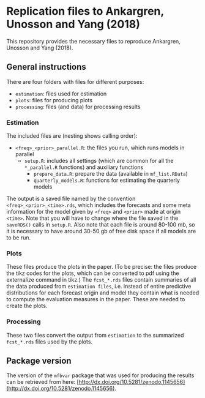 # Replication files to Ankargren, Unosson and Yang (2018)
This repository provides the necessary files to reproduce Ankargren, Unosson and Yang (2018).

## General instructions
There are four folders with files for different purposes:
 - `estimation`: files used for estimation
 - `plots`: files for producing plots
 - `processing`: files (and data) for processing results

### Estimation
The included files are (nesting shows calling order):
 - `<freq>_<prior>_parallel.R`: the files you run, which runs models in parallel
    * `setup.R`: includes all settings (which are common for all the `*_parallel.R` functions) and auxiliary functions
       + `prepare_data.R`: prepare the data (available in `mf_list.RData`)
       + `quarterly_models.R`: functions for estimating the quarterly models

The output is a saved file named by the convention `<freq>_<prior>_<time>.rds`, which includes the forecasts and some meta information for the model given by `<freq>` and `<prior>` made at origin `<time>`. Note that you will have to change where the file saved in the `saveRDS()` calls in `setup.R`. Also note that each file is around 80-100 mb, so it is necessary to have around 30-50 gb of free disk space if all models are to be run. 

### Plots
These files produce the plots in the paper. (To be precise: the files produce the tikz codes for the plots, which can be converted to pdf using the externalize command in tikz.) The `fcst_*.rds` files contain summaries of all the data produced from `estimation files`, i.e. instead of entire predictive distributions for each forecast origin and model they contain what is needed to compute the evaluation measures in the paper. These are needed to create the plots.

### Processing
These two files convert the output from `estimation` to the summarized `fcst_*.rds` files used by the plots.

## Package version
The version of the `mfbvar` package that was used for producing the results can be retrieved from here: [http://dx.doi.org/10.5281/zenodo.1145656](http://dx.doi.org/10.5281/zenodo.1145656).


